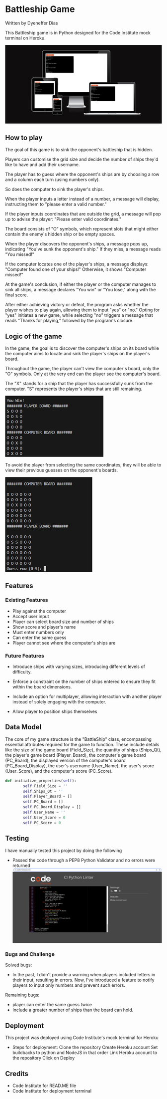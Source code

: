 # Battleship Game

Written by Dyeneffer Dias 

This Battleship game is in Python designed for the Code Institute mock terminal on Heroku.

![Initial image](img/initialimg.png)
## How to play

The goal of this game is to sink the opponent's battleship that is hidden. 

Players can customise the grid size and decide the number of ships they'd like to have and add their username. 

The player has to guess where the opponent's ships are by choosing a row and a column each turn (using numbers only). 

So does the computer to sink the player's ships. 

When the player inputs a letter instead of a number, a message will display, instructing them to "please enter a valid number."

If the player inputs coordinates that are outside the grid, a message will pop up to advise the player: "Please enter valid coordinates."

The board consists of "O" symbols, which represent slots that might either contain the enemy's hidden ship or be empty spaces. 

When the player discovers the opponent's ships, a message pops up, indicating "You've sunk the opponent's ship." If they miss, a message reads "You missed!"

If the computer locates one of the player's ships, a message displays: "Computer found one of your ships!" Otherwise, it shows "Computer missed!"

At the game's conclusion, if either the player or the computer manages to sink all ships, a message declares "You win" or "You lose," along with the final score.

After either achieving victory or defeat, the program asks whether the player wishes to play again, allowing them to input "yes" or "no." Opting for "yes" initiates a new game, while selecting "no" triggers a message that reads "Thanks for playing," followed by the program's closure.

## Logic of the game

In the game, the goal is to discover the computer's ships on its board while the computer aims to locate and sink the player's ships on the player's board.

Throughout the game, the player can't view the computer's board, only the "O" symbols. Only at the very end can the player see the computer's board.

The "X" stands for a ship that the player has successfully sunk from the computer. "S" represents the player's ships that are still remaining. 

![GameLogic1](img/GameLogic1.jpeg)

To avoid the player from selecting the same coordinates, they will be able to view their previous guesses on the opponent's boards. 

![GameLogic2](img/GameLogic2.jpeg)

## Features
### Existing Features
- Play against the computer 
- Accept user input
- Player can select board size and number of ships
- Show score and player's name
- Must enter numbers only 
- Can enter the same guess 
- Player cannot see where the computer's ships are


### Future Features
- Introduce ships with varying sizes, introducing different levels of difficulty.

- Enforce a constraint on the number of ships entered to ensure they fit within the board dimensions.

- Include an option for multiplayer, allowing interaction with another player instead of solely engaging with the computer.

- Allow player to position ships themselves

## Data Model 
The core of my game structure is the "BattleShip" class, encompassing essential attributes required for the game to function. These include details like the size of the game board (Field_Size), the quantity of ships (Ships_Qt), the player's game board (Player_Board), the computer's game board (PC_Board), the displayed version of the computer's board (PC_Board_Display), the user's username (User_Name), the user's score (User_Score), and the computer's score (PC_Score).

```python
def initialize_properties(self):
        self.Field_Size = ''
        self.Ships_Qt = ''
        self.Player_Board = []
        self.PC_Board = []
        self.PC_Board_Display = []
        self.User_Name = ''
        self.User_Score = 0
        self.PC_Score = 0
```
## Testing 
I have manually tested this project by doing the following
- Passed the code through a PEP8 Python Validator and no errors were returned
![Validator](img/Validator.png)

### Bugs and Challenge

Solved bugs:
- In the past, I didn't provide a warning when players included letters in their input, resulting in errors. Now, I've introduced a feature to notify players to input only numbers and prevent such errors.

Remaining bugs:
- player can enter the same guess twice
- Include a greater number of ships than the board can hold.


## Deployment
This project was deployed using Code Institute's mock terminal for Heroku
- Steps for deployment:
Clone the repository 
Create Heroku account 
Set buildbacks to python and NodeJS in that order
Link Heroku account to the repository
Click on Deploy



## Credits 
- Code Institute for READ.ME file 
- Code Institute for deployment terminal 
